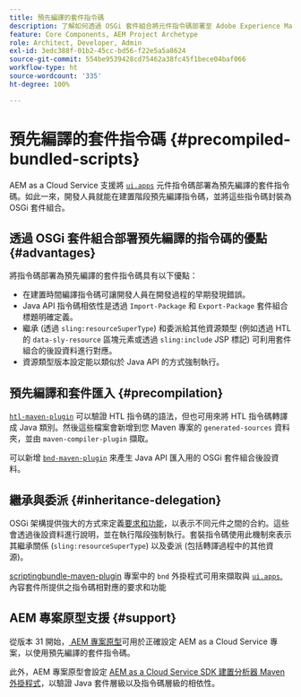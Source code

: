 ```yaml
---
title: 預先編譯的套件指令碼
description: 了解如何透過 OSGi 套件組合將元件指令碼部署至 Adobe Experience Manager Cloud Service。
feature: Core Components, AEM Project Archetype
role: Architect, Developer, Admin
exl-id: 3edc388f-01b2-45cc-bd56-f22e5a5a8624
source-git-commit: 554be9539428cd75462a38fc45f1bece04baf066
workflow-type: ht
source-wordcount: '335'
ht-degree: 100%

---
```



# 預先編譯的套件指令碼 {#precompiled-bundled-scripts}

AEM as a Cloud Service 支援將 [`ui.apps`](https://experienceleague.adobe.com/docs/experience-manager-cloud-service/implementing/developing/aem-project-content-package-structure.html?lang=zh-Hant#code-packages-%2F-osgi-bundles) 元件指令碼部署為預先編譯的套件指令碼。如此一來，開發人員就能在建置階段預先編譯指令碼，並將這些指令碼封裝為 OSGi 套件組合。

## 透過 OSGi 套件組合部署預先編譯的指令碼的優點 {#advantages}

將指令碼部署為預先編譯的套件指令碼具有以下優點：

+ 在建置時間編譯指令碼可讓開發人員在開發過程的早期發現錯誤。
+ Java API 指令碼相依性是透過 `Import-Package` 和 `Export-Package` 套件組合標題明確定義。
+ 繼承 (透過 `sling:resourceSuperType`) 和委派給其他資源類型 (例如透過 HTL 的 `data-sly-resource` 區塊元素或透過 `sling:include` JSP 標記) 可利用套件組合的後設資料進行對應。
+ 資源類型版本設定能以類似於 Java API 的方式強制執行。

## 預先編譯和套件匯入 {#precompilation}

[`htl-maven-plugin`](https://sling.apache.org/components/htl-maven-plugin/index.html) 可以驗證 HTL 指令碼的語法，但也可用來將 HTL 指令碼轉譯成 Java 類別。然後這些檔案會新增到您 Maven 專案的 `generated-sources` 資料夾，並由 `maven-compiler-plugin` 擷取。

可以新增 [`bnd-maven-plugin`](https://github.com/bndtools/bnd/tree/master/maven/bnd-maven-plugin) 來產生 Java API 匯入用的 OSGi 套件組合後設資料。

## 繼承與委派 {#inheritance-delegation}

OSGi 架構提供強大的方式來定義[要求和功能](https://docs.osgi.org/specification/osgi.core/7.0.0/framework.module.html#framework.module.dependencies)，以表示不同元件之間的合約。這些會透過後設資料進行說明，並在執行階段強制執行。套裝指令碼使用此機制來表示其繼承關係 (`sling:resourceSuperType`) 以及委派 (包括轉譯過程中的其他資源)。

[scriptingbundle-maven-plugin](https://sling.apache.org/components/scriptingbundle-maven-plugin/bnd.html) 專案中的 `bnd` 外掛程式可用來擷取與 [`ui.apps`.](https://experienceleague.adobe.com/docs/experience-manager-cloud-service/implementing/developing/aem-project-content-package-structure.html?lang=zh-Hant#code-packages-%2F-osgi-bundles) 內容套件所提供之指令碼相對應的要求和功能

## AEM 專案原型支援 {#support}

從版本 31 開始，[ AEM 專案原型](https://experienceleague.adobe.com/docs/experience-manager-core-components/using/developing/archetype/using.html?lang=zh-Hant)可用於正確設定 AEM as a Cloud Service 專案，以使用預先編譯的套件指令碼。

此外，AEM 專案原型會設定 [AEM as a Cloud Service SDK 建置分析器 Maven 外掛程式](/help/developing/archetype/build-analyzer-maven-plugin.md)，以驗證 Java 套件層級以及指令碼層級的相依性。
